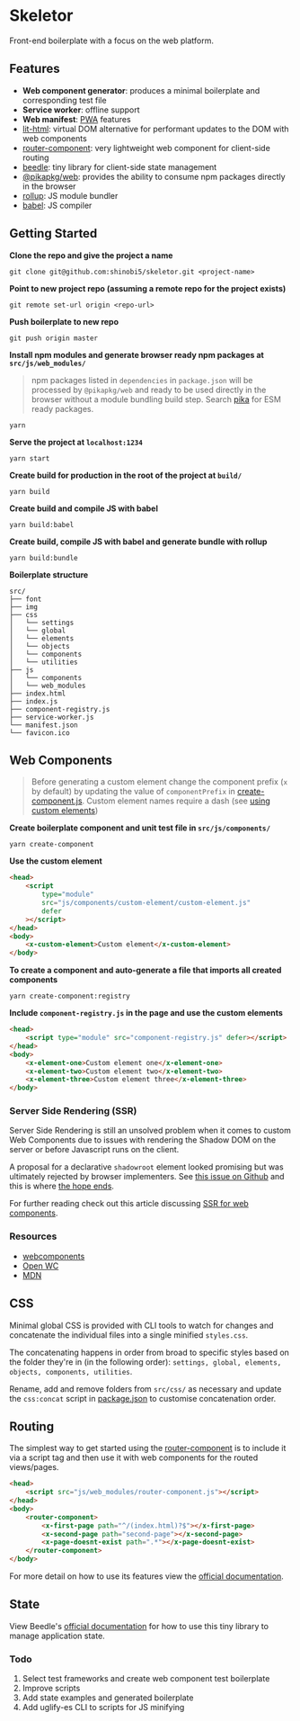 # Skeletor

Front-end boilerplate with a focus on the web platform.

## Features

-   **Web component generator**: produces a minimal boilerplate and corresponding test file
-   **Service worker**: offline support
-   **Web manifest**: [PWA](https://developer.mozilla.org/en-US/docs/Web/Progressive_web_apps) features
-   [lit-html](https://github.com/polymer/lit-html): virtual DOM alternative for performant updates to the DOM with web components
-   [router-component](https://github.com/mkay581/router-component): very lightweight web component for client-side routing
-   [beedle](https://github.com/andybelldesign/beedle): tiny library for client-side state management
-   [@pikapkg/web](https://github.com/pikapkg/web): provides the ability to consume npm packages directly in the browser
-   [rollup](https://github.com/rollup/rollup): JS module bundler
-   [babel](https://babeljs.io): JS compiler

## Getting Started

**Clone the repo and give the project a name**

```
git clone git@github.com:shinobi5/skeletor.git <project-name>
```

**Point to new project repo (assuming a remote repo for the project exists)**

```
git remote set-url origin <repo-url>
```

**Push boilerplate to new repo**

```
git push origin master
```

**Install npm modules and generate browser ready npm packages at `src/js/web_modules/`**

> npm packages listed in `dependencies` in `package.json` will be processed by `@pikapkg/web` and ready to be used directly in the browser without a module bundling build step. Search [pika](https://www.pika.dev/) for ESM ready packages.

```
yarn
```

**Serve the project at `localhost:1234`**

```
yarn start
```

**Create build for production in the root of the project at `build/`**

```
yarn build
```

**Create build and compile JS with babel**

```
yarn build:babel
```

**Create build, compile JS with babel and generate bundle with rollup**

```
yarn build:bundle
```

**Boilerplate structure**

```
src/
├── font
├── img
├── css
│   └── settings
│   └── global
│   └── elements
│   └── objects
│   └── components
│   └── utilities
├── js
│   └── components
│   └── web_modules
├── index.html
├── index.js
├── component-registry.js
├── service-worker.js
└── manifest.json
└── favicon.ico
```

## Web Components

> Before generating a custom element change the component prefix (`x` by default) by updating the value of `componentPrefix` in [create-component.js](https://github.com/shinobi5/skeletor/blob/master/scripts/create-component.js). Custom element names require a dash (see [using custom elements](https://developer.mozilla.org/en-US/docs/Web/Web_Components/Using_custom_elements))

**Create boilerplate component and unit test file in `src/js/components/`**

```
yarn create-component
```

**Use the custom element**

```html
<head>
    <script
        type="module"
        src="js/components/custom-element/custom-element.js"
        defer
    ></script>
</head>
<body>
    <x-custom-element>Custom element</x-custom-element>
</body>
```

**To create a component and auto-generate a file that imports all created components**

```
yarn create-component:registry
```

**Include `component-registry.js` in the page and use the custom elements**

```html
<head>
    <script type="module" src="component-registry.js" defer></script>
</head>
<body>
    <x-element-one>Custom element one</x-element-one>
    <x-element-two>Custom element two</x-element-two>
    <x-element-three>Custom element three</x-element-three>
</body>
```

### Server Side Rendering (SSR)

Server Side Rendering is still an unsolved problem when it comes to custom Web Components due to issues with rendering the Shadow DOM on the server or before Javascript runs on the client.

A proposal for a declarative `shadowroot` element looked promising but was ultimately rejected by browser implementers. See [this issue on Github](https://github.com/whatwg/dom/issues/510) and this is where [the hope ends](https://github.com/whatwg/dom/issues/510#issuecomment-370980398).

For further reading check out this article discussing [SSR for web components](https://medium.com/@treshugart/%C3%A5server-side-rendering-web-components-e5df705f3f48).

### Resources

-   [webcomponents](https://www.webcomponents.org)
-   [Open WC](https://open-wc.org/)
-   [MDN](https://developer.mozilla.org/en-US/docs/Web/Web_Components)

## CSS

Minimal global CSS is provided with CLI tools to watch for changes and concatenate the individual files into a single minified `styles.css`.

The concatenating happens in order from broad to specific styles based on the folder they're in (in the following order): `settings, global, elements, objects, components, utilities`.

Rename, add and remove folders from `src/css/` as necessary and update the `css:concat` script in [package.json](https://github.com/shinobi5/skeletor/blob/master/package.json) to customise concatenation order.

## Routing

The simplest way to get started using the [router-component](https://github.com/mkay581/router-component) is to include it via a script tag and then use it with web components for the routed views/pages.

```html
<head>
    <script src="js/web_modules/router-component.js"></script>
</head>
<body>
    <router-component>
        <x-first-page path="^/(index.html)?$"></x-first-page>
        <x-second-page path="second-page"></x-second-page>
        <x-page-doesnt-exist path=".*"></x-page-doesnt-exist>
    </router-component>
</body>
```

For more detail on how to use its features view the [official documentation](https://github.com/mkay581/router-component).

## State

View Beedle's [official documentation](https://beedle.hankchizljaw.io/) for how to use this tiny library to manage application state.

### Todo

1. Select test frameworks and create web component test boilerplate
1. Improve scripts
1. Add state examples and generated boilerplate
1. Add uglify-es CLI to scripts for JS minifying
